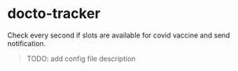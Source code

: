 # docto-tracker

Check every second if slots are available for covid vaccine and send notification.

> TODO: add config file description
